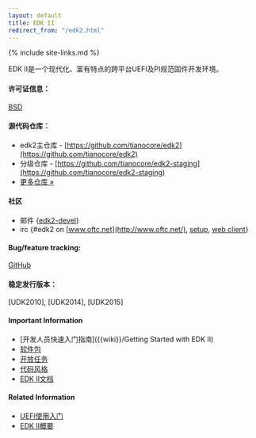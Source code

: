 ```yaml
---
layout: default
title: EDK II
redirect_from: "/edk2.html"
---
```

{% include site-links.md %}

EDK II是一个现代化、富有特点的跨平台UEFI及PI规范固件开发环境。

#### 许可证信息： 
[BSD](http://www.opensource.org/licenses/bsd-license.php)


#### 源代码仓库： 
* edk2主仓库 - [https://github.com/tianocore/edk2](https://github.com/tianocore/edk2)  
* 分级仓库 - [https://github.com/tianocore/edk2-staging](https://github.com/tianocore/edk2-staging)  
* [更多仓库 » ](source.html)  

#### 社区   
* 邮件 {[edk2-devel]({{wiki}}/Edk2-devel)}
* irc {\#edk2 on [www.oftc.net](http://www.oftc.net/), [setup](http://www.oftc.net/NickServ/CertFP/), [web client](http://webchat.oftc.net/?channels=edk2)}

#### Bug/feature tracking:  
[GitHub](https://github.com/tianocore/edk2/issues)

#### 稳定发行版本：
[UDK2010], [UDK2014], [UDK2015]

#### Important Information

* [开发人员快速入门指南]({{wiki}}/Getting Started with EDK II)
* [软件包]({{wiki}}/EDKII_Packages)
* [开放任务]({{wiki}}/Tasks)
* [代码风格]({{wiki}}/Code-Style)
* [EDK II文档]({{baseurl}}/docs/EDK_II_Documents.html)

#### Related Information

* [UEFI使用入门]({{wiki}}/Start_using_UEFI)
* [EDK II概要]({{wiki}}/EDK_II_Overview)
